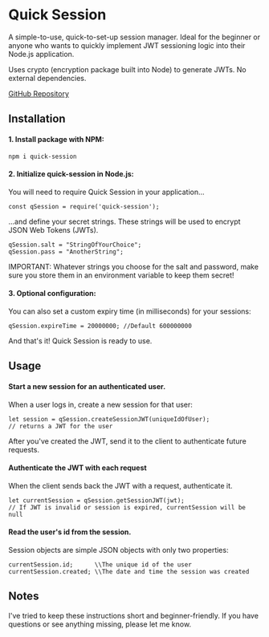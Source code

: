 # Quick Session
A simple-to-use, quick-to-set-up session manager. Ideal for the beginner or anyone who wants to quickly implement JWT sessioning logic into their Node.js application.

Uses crypto (encryption package built into Node) to generate JWTs. No external dependencies.

[GitHub Repository](https://github.com/BossFogg/quick-session)

## Installation
#### 1. Install package with NPM:
````
npm i quick-session
````

#### 2. Initialize quick-session in Node.js:

You will need to require Quick Session in your application...
````
const qSession = require('quick-session'); 
````

...and define your secret strings. These strings will be used to encrypt JSON Web Tokens (JWTs).
```` 
qSession.salt = "StringOfYourChoice";
qSession.pass = "AnotherString";
````

IMPORTANT: Whatever strings you choose for the salt and password, make sure you store them in an environment variable to keep them secret!

#### 3. Optional configuration:

You can also set a custom expiry time (in milliseconds) for your sessions:
````
qSession.expireTime = 20000000; //Default 600000000
````

And that's it! Quick Session is ready to use.

## Usage
#### Start a new session for an authenticated user.

When a user logs in, create a new session for that user:
````
let session = qSession.createSessionJWT(uniqueIdOfUser);  
// returns a JWT for the user
````

After you've created the JWT, send it to the client to authenticate future requests.

#### Authenticate the JWT with each request
  
When the client sends back the JWT with a request, authenticate it.
````
let currentSession = qSession.getSessionJWT(jwt);
// If JWT is invalid or session is expired, currentSession will be null
````

#### Read the user's id from the session.

Session objects are simple JSON objects with only two properties:
````
currentSession.id;      \\The unique id of the user
currentSession.created; \\The date and time the session was created
````

## Notes

I've tried to keep these instructions short and beginner-friendly. If you have questions or see anything missing, please let me know.